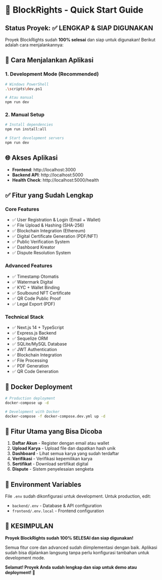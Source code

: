 # 🚀 BlockRights - Quick Start Guide

## Status Proyek: ✅ **LENGKAP & SIAP DIGUNAKAN**

Proyek BlockRights sudah **100% selesai** dan siap untuk digunakan! Berikut adalah cara menjalankannya:

## 🎯 Cara Menjalankan Aplikasi

### 1. **Development Mode (Recommended)**

```bash
# Windows PowerShell
.\scripts\dev.ps1

# Atau manual
npm run dev
```

### 2. **Manual Setup**

```bash
# Install dependencies
npm run install:all

# Start development servers
npm run dev
```

## 🌐 Akses Aplikasi

- **Frontend**: http://localhost:3000
- **Backend API**: http://localhost:5000
- **Health Check**: http://localhost:5000/health

## ✅ Fitur yang Sudah Lengkap

### **Core Features**

- ✅ User Registration & Login (Email + Wallet)
- ✅ File Upload & Hashing (SHA-256)
- ✅ Blockchain Integration (Ethereum)
- ✅ Digital Certificate Generation (PDF/NFT)
- ✅ Public Verification System
- ✅ Dashboard Kreator
- ✅ Dispute Resolution System

### **Advanced Features**

- ✅ Timestamp Otomatis
- ✅ Watermark Digital
- ✅ KYC + Wallet Binding
- ✅ Soulbound NFT Certificate
- ✅ QR Code Public Proof
- ✅ Legal Export (PDF)

### **Technical Stack**

- ✅ Next.js 14 + TypeScript
- ✅ Express.js Backend
- ✅ Sequelize ORM
- ✅ SQLite/MySQL Database
- ✅ JWT Authentication
- ✅ Blockchain Integration
- ✅ File Processing
- ✅ PDF Generation
- ✅ QR Code Generation

## 🐳 Docker Deployment

```bash
# Production deployment
docker-compose up -d

# Development with Docker
docker-compose -f docker-compose.dev.yml up -d
```

## 📱 Fitur Utama yang Bisa Dicoba

1. **Daftar Akun** - Register dengan email atau wallet
2. **Upload Karya** - Upload file dan dapatkan hash unik
3. **Dashboard** - Lihat semua karya yang sudah terdaftar
4. **Verifikasi** - Verifikasi kepemilikan karya
5. **Sertifikat** - Download sertifikat digital
6. **Dispute** - Sistem penyelesaian sengketa

## 🔧 Environment Variables

File `.env` sudah dikonfigurasi untuk development. Untuk production, edit:

- `backend/.env` - Database & API configuration
- `frontend/.env.local` - Frontend configuration

## 🎉 **KESIMPULAN**

**Proyek BlockRights sudah 100% SELESAI dan siap digunakan!**

Semua fitur core dan advanced sudah diimplementasi dengan baik. Aplikasi sudah bisa dijalankan langsung tanpa perlu konfigurasi tambahan untuk development mode.

**Selamat! Proyek Anda sudah lengkap dan siap untuk demo atau deployment! 🚀**
